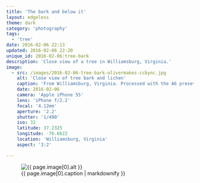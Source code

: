 ```yaml
---
title: 'The bark and below it'
layout: edgeless
theme: dark
category: 'photography'
tags:
  - 'tree'
date: 2016-02-06 22:13
updated: 2016-02-06 22:20
unique_id: 2016-02-06:tree-bark
description: 'Close view of a tree in Williamsburg, Virginia.'
image:
  - src: /images/2016-02-06-tree-bark-olivermakes-ccbync.jpg
    alt: 'Close view of tree bark and lichen'
    caption: 'From Williamsburg, Virginia. Processed with the A6 preset in [VSCO Cam](http://vsco.co/vscocam) for iOS.'
    date: 2016-02-06
    camera: 'Apple iPhone 5S'
    lens: 'iPhone f/2.2'
    focal: '4.12mm'
    aperture: '2.2'
    shutter: '1/490'
    iso: 32
    latitude: 37.2325
    longitude: -76.6622
    location: 'Williamsburg, Virginia'
    aspect: '3:2'

---
```


<figure class="image--wide">
  <img
    src="{{ page.image[0].src | imgix_url: w: 720, q: 50 }}"
    sizes="{{ site.sizes_narrow }}"
    srcset="{% for width in site.srcset %}{{ page.image[0].src | imgix_url: w: width, q: 70 }} {{ width }}w{% if forloop.last == false %}, {% endif %}{% endfor %}"
    alt="{{ page.image[0].alt }}">
  <figcaption>{{ page.image[0].caption | markdownify }}</figcaption>
</figure>
